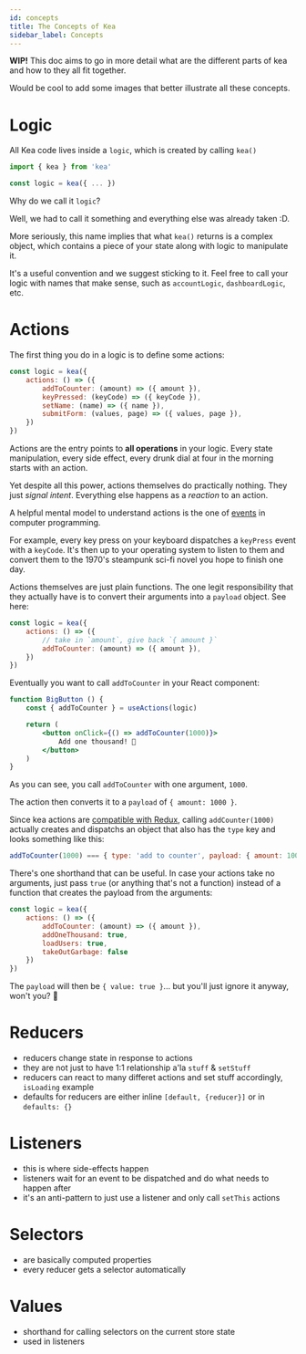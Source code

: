 ```yaml
---
id: concepts
title: The Concepts of Kea
sidebar_label: Concepts
---
```


**WIP!** This doc aims to go in more detail what are the different parts of kea
and how to they all fit together.

Would be cool to add some images that better illustrate all these concepts.

# Logic

All Kea code lives inside a `logic`, which is created by calling `kea()`

```javascript
import { kea } from 'kea'

const logic = kea({ ... })
```

Why do we call it `logic`? 

Well, we had to call it something and everything else was already taken :D. 

More seriously, this name implies that what `kea()` returns is a complex object, 
which contains a piece of your state along with logic to manipulate it.  

It's a useful convention and we suggest sticking to it. Feel free to call your logic with
names that make sense, such as `accountLogic`, `dashboardLogic`, etc.


# Actions

The first thing you do in a logic is to define some actions:

```javascript
const logic = kea({
    actions: () => ({
        addToCounter: (amount) => ({ amount }),
        keyPressed: (keyCode) => ({ keyCode }),
        setName: (name) => ({ name }),
        submitForm: (values, page) => ({ values, page }),
    })
})
```

Actions are the entry points to **all operations** in your logic.
Every state manipulation, every side effect, every drunk dial at four in the morning starts 
with an action.

Yet despite all this power, actions themselves do practically nothing. They just *signal intent*.
Everything else happens as a *reaction* to an action.

A helpful mental model to understand actions is the one 
of [events](https://en.wikipedia.org/wiki/Event_(computing)) in computer programming.

For example, every key press on your keyboard dispatches a `keyPress` event with a `keyCode`. It's then up to 
your operating system to listen to them and convert them to the 1970's steampunk sci-fi
novel you hope to finish one day.

Actions themselves are just plain functions. The one legit responsibility that they actually have is to convert their arguments into a `payload`
object. See here:

```jsx
const logic = kea({
    actions: () => ({
        // take in `amount`, give back `{ amount }`
        addToCounter: (amount) => ({ amount }),
    })
})
```

Eventually you want to call `addToCounter` in your React component:

```jsx
function BigButton () {
    const { addToCounter } = useActions(logic)

    return (
        <button onClick={() => addToCounter(1000)}>
            Add one thousand! 🤩
        </button>
    )
}
```

As you can see, you call `addToCounter` with one argument, `1000`. 

The action then converts it to a `payload` of `{ amount: 1000 }`.

Since kea actions are [compatible with Redux](https://redux.js.org/basics/actions), calling
`addCounter(1000)` actually creates and dispatchs an object that also has the `type` key and looks 
something like this:

```javascript
addToCounter(1000) === { type: 'add to counter', payload: { amount: 1000 } }
```

There's one shorthand that can be useful. In case your actions take no arguments, just pass `true`
(or anything that's not a function) instead of a function that creates the payload from the arguments:

```jsx
const logic = kea({
    actions: () => ({
        addToCounter: (amount) => ({ amount }),
        addOneThousand: true,
        loadUsers: true,
        takeOutGarbage: false
    })
})
```

The `payload` will then be `{ value: true }`... but you'll just ignore it anyway, won't you? 🤔


# Reducers
- reducers change state in response to actions
- they are not just to have 1:1 relationship a'la `stuff` & `setStuff`
- reducers can react to many differet actions and set stuff accordingly, `isLoading` example
- defaults for reducers are either inline `[default, {reducer}]` or in `defaults: {}`

# Listeners
- this is where side-effects happen
- listeners wait for an event to be dispatched and do what needs to happen after
- it's an anti-pattern to just use a listener and only call `setThis` actions

# Selectors
- are basically computed properties
- every reducer gets a selector automatically

# Values
- shorthand for calling selectors on the current store state
- used in listeners

